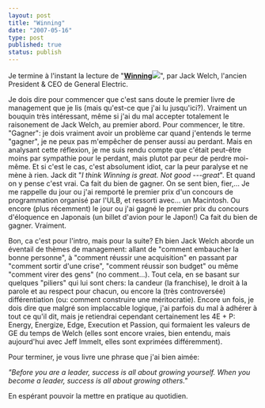 ```yaml
---
layout: post
title: "Winning"
date: "2007-05-16"
type: post
published: true
status: publish
---
```


Je termine à l'instant la lecture de "**[Winning](http://www.amazon.com/gp/redirect.html?ie=UTF8&location=http%3A%2F%2Fwww.amazon.com%2FWinning-Jack-Welch%2Fdp%2F0060753943%3Fie%3DUTF8%26s%3Dbooks%26qid%3D1179319193%26sr%3D8-2&tag=japonophile-20&linkCode=ur2&camp=1789&creative=9325)![](http://www.assoc-amazon.com/e/ir?t=japonophile-20&l=ur2&o=1)**", par Jack Welch, l'ancien President & CEO de General Electric.

Je dois dire pour commencer que c'est sans doute le premier livre de management que je lis (mais qu'est-ce que j'ai lu jusqu'ici?). Vraiment un bouquin très intéressant, même si j'ai du mal accepter totalement le raisonement de Jack Welch, au premier abord. Pour commencer, le titre. "Gagner": je dois vraiment avoir un problème car quand j'entends le terme "gagner", je ne peux pas m'empêcher de penser aussi au perdant. Mais en analysant cette réflexion, je me suis rendu compte que c'était peut-être moins par sympathie pour le perdant, mais plutot par peur de perdre moi-même. Et si c'est le cas, c'est absolument idiot, car la peur paralyse et ne mène à rien. Jack dit "_I think Winning is great. Not good ---great_". Et quand on y pense c'est vrai. Ca fait du bien de gagner. On se sent bien, fier,... Je me rappelle du jour ou j'ai remporté le premier prix d'un concours de programmation organisé par l'ULB, et ressorti avec... un Macintosh. Ou encore (plus récemment) le jour ou j'ai gagné le premier prix du concours d'éloquence en Japonais (un billet d'avion pour le Japon!) Ca fait du bien de gagner. Vraiment.

Bon, ca c'est pour l'intro, mais pour la suite? Eh bien Jack Welch aborde un éventail de thèmes de management: allant de "comment embaucher la bonne personne", à "comment réussir une acquisition" en passant par "comment sortir d'une crise", "comment réussir son budget" ou même "comment virer des gens" (no comment...). Tout cela, en se basant sur quelques "piliers" qui lui sont chers: la candeur (la franchise), le droit à la parole et au respect pour chacun, ou encore la (très controversée) différentiation (ou: comment construire une méritocratie). Encore un fois, je dois dire que malgré son implaccable logique, j'ai parfois du mal à adhérer à tout ce qu'il dit, mais je retiendrai cependant certainement les 4E + P: Energy, Energize, Edge, Execution et Passion, qui formaient les valeurs de GE du temps de Welch (elles sont encore vraies, bien entendu, mais aujourd'hui avec Jeff Immelt, elles sont exprimées différemment).

Pour terminer, je vous livre une phrase que j'ai bien aimée:

_"Before you are a leader, success is all about growing yourself. When you become a leader, success is all about growing others."_

En espérant pouvoir la mettre en pratique au quotidien.
